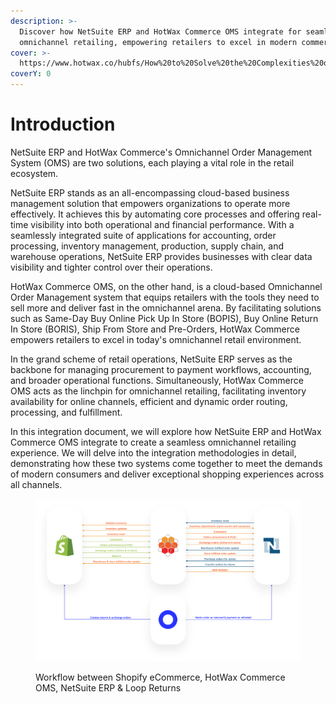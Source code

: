 ```yaml
---
description: >-
  Discover how NetSuite ERP and HotWax Commerce OMS integrate for seamless
  omnichannel retailing, empowering retailers to excel in modern commerce.
cover: >-
  https://www.hotwax.co/hubfs/How%20to%20Solve%20the%20Complexities%20of%20Shopify%20and%20NetSuite%20Integration%20for%20Delivering%20Omnichannel%20Commerce_%20(1).png
coverY: 0
---
```


# Introduction

NetSuite ERP and HotWax Commerce's Omnichannel Order Management System (OMS) are two solutions, each playing a vital role in the retail ecosystem.

NetSuite ERP stands as an all-encompassing cloud-based business management solution that empowers organizations to operate more effectively. It achieves this by automating core processes and offering real-time visibility into both operational and financial performance. With a seamlessly integrated suite of applications for accounting, order processing, inventory management, production, supply chain, and warehouse operations, NetSuite ERP provides businesses with clear data visibility and tighter control over their operations.

HotWax Commerce OMS, on the other hand, is a cloud-based Omnichannel Order Management system that equips retailers with the tools they need to sell more and deliver fast in the omnichannel arena. By facilitating solutions such as Same-Day Buy Online Pick Up In Store (BOPIS), Buy Online Return In Store (BORIS), Ship From Store and Pre-Orders, HotWax Commerce empowers retailers to excel in today's omnichannel retail environment.

In the grand scheme of retail operations, NetSuite ERP serves as the backbone for managing procurement to payment workflows, accounting, and broader operational functions. Simultaneously, HotWax Commerce OMS acts as the linchpin for omnichannel retailing, facilitating inventory availability for online channels, efficient and dynamic order routing, processing, and fulfillment.

In this integration document, we will explore how NetSuite ERP and HotWax Commerce OMS integrate to create a seamless omnichannel retailing experience. We will delve into the integration methodologies in detail, demonstrating how these two systems come together to meet the demands of modern consumers and deliver exceptional shopping experiences across all channels.

<figure><img src=".gitbook/assets/dataSync.webp" alt=""><figcaption><p>Workflow between Shopify eCommerce, HotWax Commerce OMS, NetSuite ERP &#x26; Loop Returns</p></figcaption></figure>
